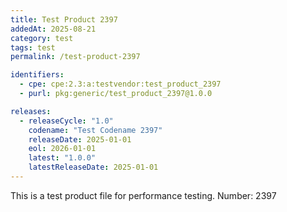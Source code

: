```yaml
---
title: Test Product 2397
addedAt: 2025-08-21
category: test
tags: test
permalink: /test-product-2397

identifiers:
  - cpe: cpe:2.3:a:testvendor:test_product_2397
  - purl: pkg:generic/test_product_2397@1.0.0

releases:
  - releaseCycle: "1.0"
    codename: "Test Codename 2397"
    releaseDate: 2025-01-01
    eol: 2026-01-01
    latest: "1.0.0"
    latestReleaseDate: 2025-01-01
---
```


This is a test product file for performance testing. Number: 2397
